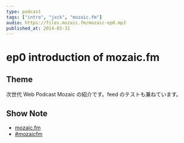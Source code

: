 ```yaml
---
type: podcast
tags: ["intro", "jxck", "mozaic.fm"]
audio: https://files.mozaic.fm/mozaic-ep0.mp3
published_at: 2014-03-31
---
```


# ep0 introduction of mozaic.fm

## Theme

次世代 Web Podcast Mozaic の紹介です。feed のテストも兼ねています。


## Show Note

- [mozaic.fm](https://mozaic.fm)
- [#mozaicfm](https://twitter.com/search?q=mozaicfm&src=hash)